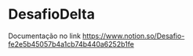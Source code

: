 # DesafioDelta

Documentação no link https://www.notion.so/Desafio-fe2e5b45057b4a1cb74b440a6252b1fe
